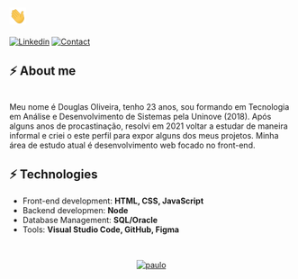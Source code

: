 <h2> <img src="https://raw.githubusercontent.com/ABSphreak/ABSphreak/master/gifs/Hi.gif" width="30px"></h2>


[![Linkedin](https://img.shields.io/badge/SUPPORT%20AT-LINKEDIN-blue?style=for-the-badge&logo=linkedin)](https://www.linkedin.com/in/d0ugui/) 
[![Contact](https://img.shields.io/badge/CONTACT-GMAIL-Blue?style=for-the-badge&logo=gmail&logoColor=white)](mailto:douglaspo_97@outlook.com)

## ⚡ About me
<br>
Meu nome é Douglas Oliveira, tenho 23 anos, sou formando em Tecnologia em Análise e Desenvolvimento de Sistemas pela Uninove (2018). Após alguns anos de procastinação, resolvi em 2021 voltar a estudar de maneira informal e criei o este perfil para expor alguns dos meus projetos. Minha área de estudo atual é desenvolvimento web focado no front-end.
<br>

## ⚡ Technologies

- Front-end development: **HTML, CSS, JavaScript**
- Backend developmen: **Node**
- Database Management: **SQL/Oracle**
- Tools: **Visual Studio Code, GitHub, Figma**

<br>
<p align="center">
<a href="https://twitter.com/d0ugui_" target="_blank"><img align="center" src="https://simpleicons.org/icons/twitter.svg" alt="paulo" height="20" width="20" /></a>
</p>
<br>
